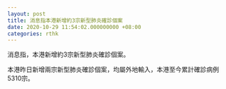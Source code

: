 ```yaml
---
layout: post
title: 消息指本港新增約3宗新型肺炎確診個案
date: 2020-10-29 11:54:02.000000000 +08:00
categories: rthk
---
```


消息指，本港新增約3宗新型肺炎確診個案。

本港昨日新增兩宗新型肺炎確診個案，均屬外地輸入，本港至今累計確診病例5310宗。
